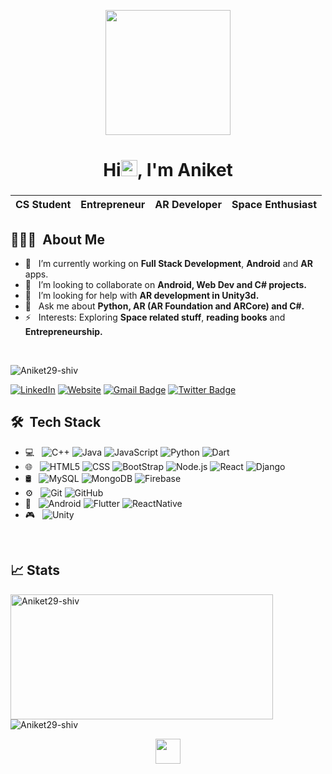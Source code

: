 <p align="center">
  <img src="https://github.com/thompsonemerson/thompsonemerson/raw/master/cover-thompson.png" height="200"/>
</p>

<h1 align="center">Hi<img src="https://github.com/TheDudeThatCode/TheDudeThatCode/blob/master/Assets/Hi.gif" width="26px">, I'm Aniket</h1>
<p align = "center">
<h3 align="center">
  
  | CS Student | Entrepreneur | AR Developer | Space Enthusiast |
  | --- | --- | --- | --- |

</h3>
</p>

## 👨🏻‍💻 &nbsp;About Me 

- 🔭 &nbsp; I’m currently working on **Full Stack Development**, **Android** and **AR** apps.
- 👯 &nbsp; I’m looking to collaborate on **Android, Web Dev and C# projects.**
- 🤔 &nbsp; I’m looking for help with **AR development in Unity3d.**
- 💬 &nbsp; Ask me about **Python, AR (AR Foundation and ARCore) and C#.**
- ⚡ &nbsp; Interests: Exploring **Space related stuff**, **reading books** and **Entrepreneurship.**

<br>
<p align="left"> <img src="https://komarev.com/ghpvc/?username=Aniket29-shiv&label=Profile%20views&color=0e75b6&style=flat" alt="Aniket29-shiv" /> </p>

[![LinkedIn](https://img.shields.io/badge/-Aniket%20Chopade-blue?style=flat-square&logo=linkedin&logoColor=white&link=https://www.linkedin.com/in/aniket-chopade-3b7b6518b/)](https://www.linkedin.com/in/aniket-chopade-3b7b6518b/)
[![Website](https://img.shields.io/badge/-Portfolio%20Website-red?style=flat-square&logo=androidauto&logoColor=white&link=https://aniketchopade.ml/)](https://aniketchopade.ml/)
[![Gmail Badge](https://img.shields.io/badge/-aniketchopade2971@gmail.com-c14438?style=flat-square&logo=Gmail&logoColor=white&link=mailto:aniketchopade2971@gmail.com)](mailto:aniketchopade2971@gmail.com)
[![Twitter Badge](https://img.shields.io/badge/-@aniket2971-1ca0f1?style=flat-square&labelColor=1ca0f1&logo=twitter&logoColor=white&link=https://twitter.com/aniket2971)](https://twitter.com/aniket2971)


## 🛠 &nbsp;Tech Stack

- 💻 &nbsp;
  ![C++](https://img.shields.io/badge/-C++-333333?style=flat&logo=C%2B%2B&logoColor=00599C)
  ![Java](https://img.shields.io/badge/-Java-333333?style=flat&logo=Java&logoColor=007396)
  ![JavaScript](https://img.shields.io/badge/-JavaScript-333333?style=flat&logo=javascript)
  ![Python](https://img.shields.io/badge/-Python-333333?style=flat&logo=python)
  ![Dart](https://img.shields.io/badge/-Dart-333333?style=flat&logo=dart)
- 🌐 &nbsp;
  ![HTML5](https://img.shields.io/badge/-HTML5-333333?style=flat&logo=HTML5)
  ![CSS](https://img.shields.io/badge/-CSS-333333?style=flat&logo=CSS3&logoColor=1572B6)
  ![BootStrap](https://img.shields.io/badge/-BootStrap-333333?style=flat&logo=bootstrap&logoColor=1572B6)
  ![Node.js](https://img.shields.io/badge/-Node.js-333333?style=flat&logo=node.js)
  ![React](https://img.shields.io/badge/-React-333333?style=flat&logo=react)
  ![Django](https://img.shields.io/badge/-Django-333333?style=flat&logo=django)
- 🛢 &nbsp;
  ![MySQL](https://img.shields.io/badge/-MySQL-333333?style=flat&logo=mysql)
  ![MongoDB](https://img.shields.io/badge/-MongoDB-333333?style=flat&logo=mongodb)
  ![Firebase](https://img.shields.io/badge/-Firebase-333333?style=flat&logo=firebase)
- ⚙️ &nbsp;
  ![Git](https://img.shields.io/badge/-Git-333333?style=flat&logo=git)
  ![GitHub](https://img.shields.io/badge/-GitHub-333333?style=flat&logo=github)
- 📱 &nbsp;
  ![Android](https://img.shields.io/badge/-Android-333333?style=flat&logo=android)
  ![Flutter](https://img.shields.io/badge/-Flutter-333333?style=flat&logo=flutter)
  ![ReactNative](https://img.shields.io/badge/-React%20Native-333333?style=flat&logo=react)
- 🎮 &nbsp;
  ![Unity](https://img.shields.io/badge/-Unity-333333?style=flat&logo=unity)
  

<br/>

## 📈 Stats

<p><img align="left" src="https://github-readme-stats.vercel.app/api/top-langs?username=Aniket29-shiv&show_icons=true&theme=radical&locale=en&layout=compact" alt="Aniket29-shiv"  height="200" width="420"/></p>

<p>&nbsp;<img align="center" src="https://github-readme-stats.vercel.app/api?username=Aniket29-shiv&show_icons=true&theme=radical&locale=en" alt="Aniket29-shiv" /></p>


<!-- <h3 align="left">Connect with me:</h3>
<p align="left">
<a href="https://www.linkedin.com/in/aniket-chopade-3b7b6518b/" target="blank"><img align="center"  src="iconfinder_square-linkedin_317725.svg" alt="aniket-chopade-3b7b6518b" height="30" width="40" /></a>
<a href="https://twitter.com/aniket2971" target="blank"><img align="center"  src="iconfinder_Social-media_Twitter_4362955.svg" alt="aniket-chopade-3b7b6518b" height="30" width="40" /></a>
</p> -->




<p align="center">
	<img width="40" src="https://github.githubassets.com/images/spinners/octocat-spinner-64.gif"></p>

